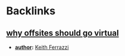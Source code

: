 
# Backlinks
## [why offsites should go virtual](<why offsites should go virtual.md>)
- **[author](<author.md>):** [Keith Ferrazzi](<Keith Ferrazzi.md>)

